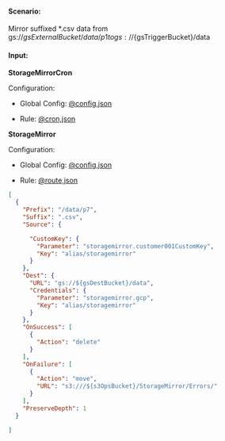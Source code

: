 #### Scenario:

Mirror suffixed *.csv data from gs://${gsExternalBucket}/data/p1 to gs://${gsTriggerBucket}/data

#### Input:


**StorageMirrorCron**

Configuration:

* Global Config: [@config,json](../../../config/s3Cron.json)

* Rule:  [@cron,json](cron.json)




**StorageMirror**

Configuration:

* Global Config: [@config,json](../../../config/s3.json)

* Rule:  [@route,json](rule.json)
```json
[
  {
    "Prefix": "/data/p7",
    "Suffix": ".csv",
    "Source": {

      "CustomKey": {
        "Parameter": "storagemirror.customer001CustomKey",
        "Key": "alias/storagemirror"
      }
    },
    "Dest": {
      "URL": "gs://${gsDestBucket}/data",
      "Credentials": {
        "Parameter": "storagemirror.gcp",
        "Key": "alias/storagemirror"
      }
    },
    "OnSuccess": [
      {
        "Action": "delete"
      }
    ],
    "OnFailure": [
      {
        "Action": "move",
        "URL": "s3:///${s3OpsBucket}/StorageMirror/Errors/"
      }
    ],
    "PreserveDepth": 1
  }

]
```
